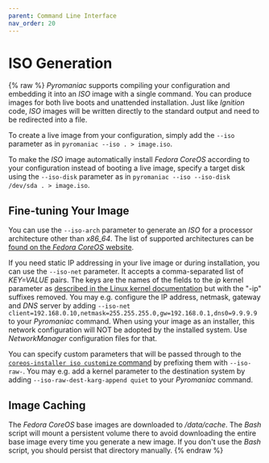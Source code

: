 ```yaml
---
parent: Command Line Interface
nav_order: 20
---
```


# ISO Generation
{% raw %}
*Pyromaniac* supports compiling your configuration and embedding it into an
*ISO* image with a single command. You can produce images for both live boots
and unattended installation. Just like *Ignition* code, *ISO* images will be
written directly to the standard output and need to be redirected into a file.

To create a live image from your configuration, simply add the `--iso`
parameter as in `pyromaniac --iso . > image.iso`.

To make the *ISO* image automatically install *Fedora CoreOS* according to 
your configuration instead of booting a live image, specify a target disk using
the `--iso-disk` parameter as in `pyromaniac --iso --iso-disk /dev/sda . >
image.iso`.

## Fine-tuning Your Image
You can use the `--iso-arch` parameter to generate an *ISO* for a processor
architecture other than *x86_64*. The list of supported architectures can be
[found on the *Fedora CoreOS* website][archs].

If you need static IP addressing in your live image or during installation, you
can use the `--iso-net` parameter. It accepts a comma-separated list of
*KEY=VALUE* pairs. The keys are the names of the fields to the *ip* kernel
parameter as [described in the Linux kernel documentation][ip] but with the
"-ip" suffixes removed. You may e.g. configure the IP address, netmask, gateway
and *DNS* server by adding `--iso-net
client=192.168.0.10,netmask=255.255.255.0,gw=192.168.0.1,dns0=9.9.9.9`
to your *Pyromaniac* command. When using your image as an installer, this
network configuration will NOT be adopted by the installed system. Use
*NetworkManager* configuration files for that.

You can specify custom parameters that will be passed through to the
[`coreos-installer iso customize` command][customize] by prefixing them with
`--iso-raw-`. You may e.g. add a kernel parameter to the destination system by
adding `--iso-raw-dest-karg-append quiet` to your *Pyromaniac* command.

[archs]: https://docs.fedoraproject.org/en-US/fedora-coreos/platforms/
[ip]: https://www.kernel.org/doc/Documentation/filesystems/nfs/nfsroot.txt
[customize]: https://coreos.github.io/coreos-installer/cmd/iso/#coreos-installer-iso-customize

## Image Caching
The *Fedora CoreOS* base images are downloaded to */data/cache*. The *Bash*
script will mount a persistent volume there to avoid downloading the entire
base image every time you generate a new image. If you don't use the *Bash*
script, you should persist that directory manually.
{% endraw %}
